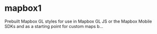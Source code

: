 # mapbox1
Prebuilt Mapbox GL styles for use in Mapbox GL JS or the Mapbox Mobile SDKs and as a starting point for custom maps b…
